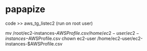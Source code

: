 # papapize

code >> aws_tg_listec2 (run on root user)

mv /root/ec2-instances-$AWSProfile.csv /home/ec2-user/ec2-instances-$AWSProfile.csv
chown ec2-user /home/ec2-user/ec2-instances-$AWSProfile.csv
